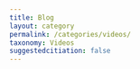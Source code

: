 ```yaml
---
title: Blog
layout: category
permalink: /categories/videos/
taxonomy: Videos
suggestedcitiation: false
--- 
```

  